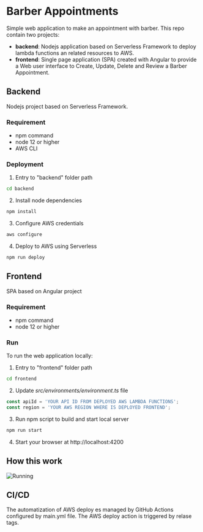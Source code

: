 # Barber Appointments
Simple web application to make an appointment with barber. This repo contain two projects:
* __backend__: Nodejs application based on Serverless Framework to deploy lambda functions an related resources to AWS.
* __frontend__: Single page application (SPA) created with Angular to provide a Web user interface to Create, Update, Delete and Review a Barber Appointment.

## Backend

Nodejs project based on Serverless Framework.

### Requirement
* npm command
* node 12 or higher
* AWS CLI

### Deployment

1. Entry to "backend" folder path
```bash
cd backend
```

2. Install node dependencies
```bash
npm install
```

3. Configure AWS credentials
```bash
aws configure
```

4. Deploy to AWS using Serverless
```bash
npm run deploy
```

## Frontend

SPA based on Angular project

### Requirement
* npm command
* node 12 or higher

### Run
To run the web application locally:

1. Entry to "frontend" folder path
```bash
cd frontend
```

2. Update _src/environments/environment.ts_ file
```ts
const apiId = 'YOUR API ID FROM DEPLOYED AWS LAMBDA FUNCTIONS';
const region = 'YOUR AWS REGION WHERE IS DEPLOYED FRONTEND';
```

3. Run npm script to build and start local server
```bash
npm run start
```

4. Start your browser at http://localhost:4200

## How this work

![Running](barber_appointment.gif)

## CI/CD
The automatization of AWS deploy es managed by GitHub Actions configured by main.yml file.
The AWS deploy action is triggered by relase tags.